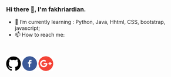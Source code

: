 ### Hi there 👋, I'm fakhriardian.

- 🌱 I’m currently learning : Python, Java, Hhtml, CSS, bootstrap, javascript;
- 📫 How to reach me: 
 <br/>

 
<a href="https://https://github.com/fakhriardian"><img src="https://github.com/agnihotriketan/agnihotriketan/blob/master/sm/github-logo.png" width="40" /></a>
<a href="https://www.facebook.com/k10Agnihotri"><img src="https://github.com/agnihotriketan/agnihotriketan/blob/master/sm/facebook.png" width="40" /></a>
<a href="mailto:ardianrafi2000@gmail.com"><img src="https://github.com/agnihotriketan/agnihotriketan/blob/master/sm/google-plus.png" width="40" /></a>


<!--
**fakhriardian/fakhriardian** is a ✨ _special_ ✨ repository because its `README.md` (this file) appears on your GitHub profile.
